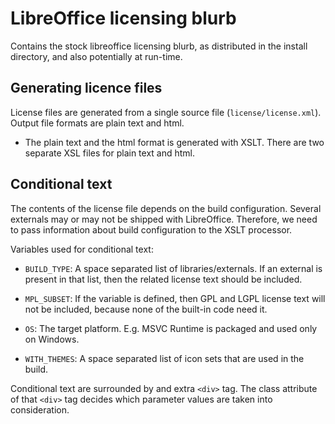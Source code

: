 # LibreOffice licensing blurb

Contains the stock libreoffice licensing blurb, as distributed in the install
directory, and also potentially at run-time.

## Generating licence files

License files are generated from a single source file (`license/license.xml`).
Output file formats are plain text and html.

- The plain text and the html format is generated with XSLT. There are two
  separate XSL files for plain text and html.

## Conditional text

The contents of the license file depends on the build configuration. Several
externals may or may not be shipped with LibreOffice. Therefore, we need to pass
information about build configuration to the XSLT processor.

Variables used for conditional text:

- `BUILD_TYPE`: A space separated list of libraries/externals. If an external is
  present in that list, then the related license text should be included.

- `MPL_SUBSET`: If the variable is defined, then GPL and LGPL license text will not
  be included, because none of the built-in code need it.

- `OS`: The target platform. E.g. MSVC Runtime is packaged and used only on Windows.

- `WITH_THEMES`: A space separated list of icon sets that are used in the build.

Conditional text are surrounded by and extra `<div>` tag. The class attribute of
that `<div>` tag decides which parameter values are taken into consideration.


